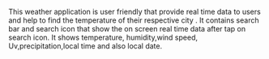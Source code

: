 This weather application is user friendly that provide real time data to users and help to find the temperature of their respective city .
It contains search bar and search icon that show the on screen real time data after tap on search icon.
It shows temperature, humidity,wind speed, Uv,precipitation,local time and also local date.
